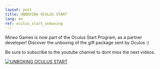 ```yaml
---
layout: post
title: UNBOXING OCULUS START
lang: en
ref: oculus_start_unboxing
---
```


Mineo Games is now part of the Oculus Start Program, as a partner developer! Discover the unboxing of the gift package sent by Oculus :)

Be sure to subscribe to the youtube channel to dont miss the next videos.

[![UNBOXING OCULUS START](https://i.imgur.com/5a6QUsl.png)](https://www.youtube.com/watch?v=xyXFVuc5TRo "UNBOXING OCULUS START")